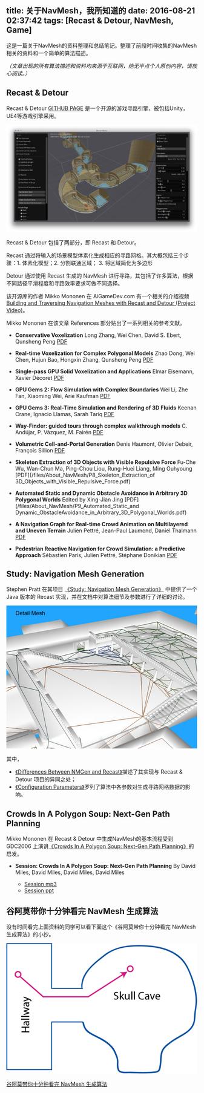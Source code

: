 title: 关于NavMesh，我所知道的
date: 2016-08-21 02:37:42
tags: [Recast & Detour, NavMesh, Game]
---

这是一篇关于NavMesh的资料整理和总结笔记。整理了前段时间收集的NavMesh相关的资料和一个简单的算法描述。

*（文章出现的所有算法描述和资料均来源于互联网，绝无半点个人原创内容，请放心阅读。）*


## Recast & Detour
Recast & Detour [GITHUB PAGE](https://github.com/recastnavigation/recastnavigation) 是一个开源的游戏寻路引擎，被包括Unity，UE4等游戏引擎采用。

![Recast & Detour](/images/About_NavMesh/Image_RecastAndDetour.png)

<!-- more -->

Recast & Detour 包括了两部分，即 Recast 和 Detour。

Recast 通过将输入的场景模型体素化生成相应的寻路网格。其大概包括三个步骤：1. 体素化模型；2. 分割联通区域； 3. 将区域简化为多边形

Detour 通过使用 Recast 生成的 NavMesh 进行寻路，其包括了许多算法，根据不同路径平滑程度和寻路效率要求可做不同选择。

该开源库的作者 Mikko Mononen 在 AiGameDev.com 有一个相关的介绍视频 [Building and Traversing Navigation Meshes with Recast and Detour (Project Video)](http://aigamedev.com/insider/presentations/recast-teaser/)。


Mikko Mononen 在该文章 References 部分贴出了一系列相关的参考文献。

+ **Conservative Voxelization**
Long Zhang, Wei Chen, David S. Ebert, Qunsheng Peng
[PDF](/files/About_NavMesh/P1_Conservative_voxelization.pdf)


+ **Real-time Voxelization for Complex Polygonal Models**
Zhao Dong, Wei Chen, Hujun Bao, Hongxin Zhang, Qunsheng Peng
[PDF](/files/About_NavMesh/P2_Real-time_Voxelization_for_Complex_Models.pdf)


+ **Single-pass GPU Solid Voxelization and Applications**
Elmar Eisemann, Xavier Décoret
[PDF](/files/About_NavMesh/P3_Single-Pass_GPU_Solid_Voxelization_for_Real-Time_Applications.pdf)


+ **GPU Gems 2: Flow Simulation with Complex Boundaries**
Wei Li, Zhe Fan, Xiaoming Wei, Arie Kaufman
[PDF](/files/About_NavMesh/P4_GPU_Gems_2_Chapter_47_Flow_Simulation_with_Complex_Boundaries.pdf)


+ **GPU Gems 3: Real-Time Simulation and Rendering of 3D Fluids**
Keenan Crane, Ignacio Llamas, Sarah Tariq
[PDF](/files/About_NavMesh/P5_GPU_Gems_3_Real-Time_Simulation_and_Rendering_of_3D_Fluids.pdf)


+ **Way-Finder: guided tours through complex walkthrough models**
C. Andújar, P. Vázquez, M. Fairén
[PDF](/files/About_NavMesh/P6_Way-Finder_guided_tours_through_complex_walkthrough_models.pdf)


+ **Volumetric Cell-and-Portal Generation**
Denis Haumont, Olivier Debeir, François Sillion
[PDF](/files/About_NavMesh/P7_Volumetric_cell-and-portal_generation.pdf)

+ **Skeleton Extraction of 3D Objects with Visible Repulsive Force**
Fu-Che Wu, Wan-Chun Ma, Ping-Chou Liou, Rung-Huei Liang, Ming Ouhyoung
[PDF](/files/About_NavMesh/P8_Skeleton_Extraction_of 3D_Objects_with_Visible_Repulsive_Force.pdf)

+ **Automated Static and Dynamic Obstacle Avoidance in Arbitrary 3D Polygonal Worlds**
Edited by Xing-Jian Jing
[PDF](/files/About_NavMesh/P9_Automated_Static_and Dynamic_ObstacleAvoidance_in_Arbitrary_3D_Polygonal_Worlds.pdf)


+ **A Navigation Graph for Real-time Crowd Animation on Multilayered and Uneven Terrain**
Julien Pettré, Jean-Paul Laumond, Daniel Thalmann
[PDF](/files/About_NavMesh/P10_A_navigation_graph_for_real-time_crowd_animation_on_multilayered_and_uneven_terrain.pdf)


+ **Pedestrian Reactive Navigation for Crowd Simulation: a Predictive Approach**
Sébastien Paris, Julien Pettré, Stéphane Donikian
[PDF](/files/About_NavMesh/P11_Pedestrian_Reactive_Navigation_for_Crowd_Pedestrian_Reactive_Navigation_for_Crowd_Simulation_a_Predictive_Approach.pdf)

## Study: Navigation Mesh Generation
Stephen Pratt 在其项目 [《Study: Navigation Mesh Generation》](http://www.critterai.org/projects/nmgen_study/index.html) 中提供了一个 Java 版本的 Recast 实现，并在文档中对算法细节及参数进行了详细的讨论。

![Study: Navigation Mesh Generation](/images/About_NavMesh/Image_NavigationMeshGeneration.png)

其中，

+ [《Differences Between NMGen and Recast》](http://www.critterai.org/projects/nmgen_study/diffs.html)描述了其实现与 Recast & Detour 项目的异同之处；
+ [《Configuration Parameters》](http://www.critterai.org/projects/nmgen_study/config.html)罗列了算法中各参数对生成寻路网格数据的影响。


## Crowds In A Polygon Soup: Next-Gen Path Planning
Mikko Mononen 在 Recast & Detour 中生成NavMesh的基本流程受到 GDC2006 上演讲[《Crowds In A Polygon Soup: Next-Gen Path Planning》](http://gdcvault.com/play/1013192/Crowds-In-A-Polygon-Soup)的启发。

+ **Session:  Crowds In A Polygon Soup: Next-Gen Path Planning**
By David Miles, David Miles, David Miles, David Miles

	+ [Session mp3](/files/About_NavMesh/GDC-06-038.mp3)
	+ [Session ppt](/files/About_NavMesh/gdc2006_miles_david_pathplanning.ppt)


## 谷阿莫带你十分钟看完 NavMesh 生成算法
没有时间看完上面资料的同学可以看下面这个《谷阿莫带你十分钟看完 NavMesh 生成算法》的小抄。

![谷阿莫带你十分钟看完 NavMesh 生成算法](/images/About_NavMesh/Image[1].png)

[谷阿莫带你十分钟看完 NavMesh 生成算法](/2016/08/21/A_Quick_Introduction_to_NavMesh/)
